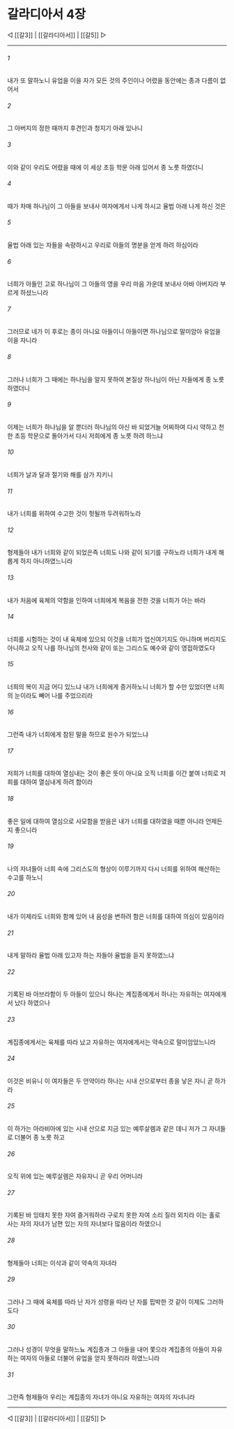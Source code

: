 # 갈라디아서 4장

◁ [[갈3]] | [[갈라디아서]] | [[갈5]] ▷
***

###### 1
내가 또 말하노니 유업을 이을 자가 모든 것의 주인이나 어렸을 동안에는 종과 다름이 없어서

###### 2
그 아버지의 정한 때까지 후견인과 청지기 아래 있나니

###### 3
이와 같이 우리도 어렸을 때에 이 세상 초등 학문 아래 있어서 종 노릇 하였더니

###### 4
때가 차매 하나님이 그 아들을 보내사 여자에게서 나게 하시고 율법 아래 나게 하신 것은

###### 5
율법 아래 있는 자들을 속량하시고 우리로 아들의 명분을 얻게 하려 하심이라

###### 6
너희가 아들인 고로 하나님이 그 아들의 영을 우리 마음 가운데 보내사 아바 아버지라 부르게 하셨느니라

###### 7
그러므로 네가 이 후로는 종이 아니요 아들이니 아들이면 하나님으로 말미암아 유업을 이을 자니라

###### 8
그러나 너희가 그 때에는 하나님을 알지 못하여 본질상 하나님이 아닌 자들에게 종 노릇 하였더니

###### 9
이제는 너희가 하나님을 알 뿐더러 하나님의 아신 바 되었거늘 어찌하여 다시 약하고 천한 초등 학문으로 돌아가서 다시 저희에게 종 노릇 하려 하느냐

###### 10
너희가 날과 달과 절기와 해를 삼가 지키니

###### 11
내가 너희를 위하여 수고한 것이 헛될까 두려워하노라

###### 12
형제들아 내가 너희와 같이 되었은즉 너희도 나와 같이 되기를 구하노라 너희가 내게 해롭게 하지 아니하였느니라

###### 13
내가 처음에 육체의 약함을 인하여 너희에게 복음을 전한 것을 너희가 아는 바라

###### 14
너희를 시험하는 것이 내 육체에 있으되 이것을 너희가 업신여기지도 아니하며 버리지도 아니하고 오직 나를 하나님의 천사와 같이 또는 그리스도 예수와 같이 영접하였도다

###### 15
너희의 복이 지금 어디 있느냐 내가 너희에게 증거하노니 너희가 할 수만 있었더면 너희의 눈이라도 빼어 나를 주었으리라

###### 16
그런즉 내가 너희에게 참된 말을 하므로 원수가 되었느냐

###### 17
저희가 너희를 대하여 열심내는 것이 좋은 뜻이 아니요 오직 너희를 이간 붙여 너희로 저희를 대하여 열심내게 하려 함이라

###### 18
좋은 일에 대하여 열심으로 사모함을 받음은 내가 너희를 대하였을 때뿐 아니라 언제든지 좋으니라

###### 19
나의 자녀들아 너희 속에 그리스도의 형상이 이루기까지 다시 너희를 위하여 해산하는 수고를 하노니

###### 20
내가 이제라도 너희와 함께 있어 내 음성을 변하려 함은 너희를 대하여 의심이 있음이라

###### 21
내게 말하라 율법 아래 있고자 하는 자들아 율법을 듣지 못하였느냐

###### 22
기록된 바 아브라함이 두 아들이 있으니 하나는 계집종에게서 하나는 자유하는 여자에게서 났다 하였으나

###### 23
계집종에게서는 육체를 따라 났고 자유하는 여자에게서는 약속으로 말미암았느니라

###### 24
이것은 비유니 이 여자들은 두 언약이라 하나는 시내 산으로부터 종을 낳은 자니 곧 하가라

###### 25
이 하가는 아라비아에 있는 시내 산으로 지금 있는 예루살렘과 같은 데니 저가 그 자녀들로 더불어 종 노릇 하고

###### 26
오직 위에 있는 예루살렘은 자유자니 곧 우리 어머니라

###### 27
기록된 바 잉태치 못한 자여 즐거워하라 구로치 못한 자여 소리 질러 외치라 이는 홀로 사는 자의 자녀가 남편 있는 자의 자녀보다 많음이라 하였으니

###### 28
형제들아 너희는 이삭과 같이 약속의 자녀라

###### 29
그러나 그 때에 육체를 따라 난 자가 성령을 따라 난 자를 핍박한 것 같이 이제도 그러하도다

###### 30
그러나 성경이 무엇을 말하느뇨 계집종과 그 아들을 내어 쫓으라 계집종의 아들이 자유하는 여자의 아들로 더불어 유업을 얻지 못하리라 하였느니라

###### 31
그런즉 형제들아 우리는 계집종의 자녀가 아니요 자유하는 여자의 자녀니라

***
◁ [[갈3]] | [[갈라디아서]] | [[갈5]] ▷